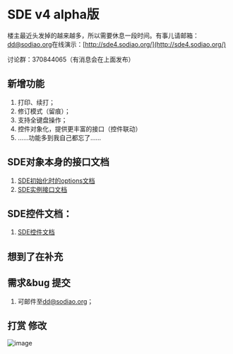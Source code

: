 # SDE v4 alpha版

楼主最近头发掉的越来越多，所以需要休息一段时间。有事儿请邮箱：[dd@sodiao.org](mailto://dd@sodiao.org)在线演示：[http://sde4.sodiao.org/](http://sde4.sodiao.org/)

讨论群：370844065（有消息会在上面发布）

## 新增功能

1. 打印、续打；
2. 修订模式（留痕）；
3. 支持全键盘操作；
4. 控件对象化，提供更丰富的接口（控件联动）
5. ……功能多到我自己都忘了……

## SDE对象本身的接口文档

1. [SDE初始化时的options文档](./doc/sde.options.md)
2. [SDE实例接口文档](./doc/sde.api.md)

## SDE控件文档：

1. [SDE控件文档](./doc/sde.ctrl.api.md)

## 想到了在补充

## 需求&bug 提交

1.  可邮件至[dd@sodiao.org](mailto://dd@sodiao.org/)；

## 打赏 修改

![image](data/img/ds.png)

